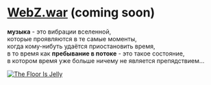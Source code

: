# [WebZ.war](/server-jar.md) (coming soon)

**музыка** - это вибрации вселенной,  
которые проявляются в те самые моменты,  
когда кому-нибуть удаётся приостановить время,  
в то время как **пребывание в потоке** - это такое состояние,  
в котором время уже больше ничему не является препядствием...

[<img src="http://f1.bcbits.com/img/a0002831519_10.jpg" style="max-width:80%" title="The Floor Is Jelly">](http://music.disasterpeace.com/album/the-floor-is-jelly-ost)
